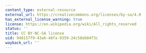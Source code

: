 ```yaml
---
content_type: external-resource
external_url: https://creativecommons.org/licenses/by-sa/4.0
has_external_license_warning: true
license: https://en.wikipedia.org/wiki/All_rights_reserved
status: ''
title: CC BY-NC-SA license
uid: 948157f9-43a6-48fa-9359-24c58eb84f3c
wayback_url: ''
---
```

